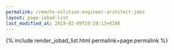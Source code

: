 ```yaml
---
permalink: /remote-solution-engineer-architect-jobs
layout: page-jobad-list
last_modified_at: 2019-02-09T19:28:13+0100
---
```

{% include render_jobad_list.html permalink=page.permalink %}
